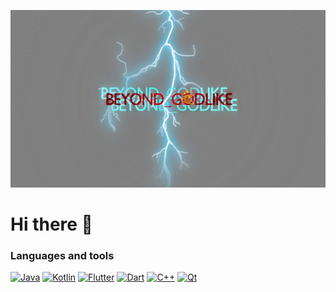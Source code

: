 ![Header](https://github.com/beyond-godlike/beyond-godlike/blob/main/header.jpg)

# Hi there 👋

### Languages and tools

[![Java](https://img.shields.io/badge/Java-000051?style=flat-square&logo=java&)](https://www.java.com)
[![Kotlin](https://img.shields.io/badge/Kotlin-000051?style=flat-square&logo=kotlin)](https://kotlinlang.org/)
[![Flutter](https://img.shields.io/badge/Flutter-000051?style=flat-square&logo=flutter&logoColor=47C5FB)](https://flutter.dev/)
[![Dart](https://img.shields.io/badge/Dart-000051?style=flat-square&logo=Dart&logoColor=097CDB)](https://dart.dev/)
[![C++](https://img.shields.io/badge/-C++-000051?style=flat-square&logo=C%b2%2b)](https://www.qt.io/)
[![Qt](https://img.shields.io/badge/Qt-000051?style=flat-square&logo=Qt)](https://www.cplusplus.com/)

<!--
**beyond-godlike/beyond-godlike** is a ✨ _special_ ✨ repository because its `README.md` (this file) appears on your GitHub profile.

Here are some ideas to get you started:

- 🔭 I’m currently working on ...
- 🌱 I’m currently learning ...
- 👯 I’m looking to collaborate on ...
- 🤔 I’m looking for help with ...
- 💬 Ask me about ...
- 📫 How to reach me: ...
- 😄 Pronouns: ...
- ⚡ Fun fact: ...
-->
